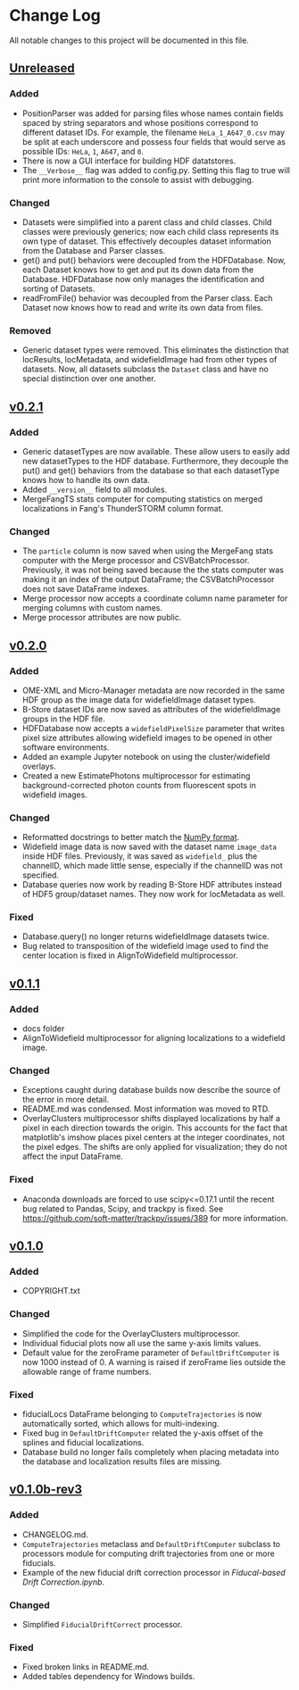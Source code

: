 # Change Log
All notable changes to this project will be documented in this file.

## [Unreleased]
### Added
- PositionParser was added for parsing files whose names contain
  fields spaced by string separators and whose positions correspond to
  different dataset IDs. For example, the filename `HeLa_1_A647_0.csv`
  may be split at each underscore and possess four fields that would
  serve as possible IDs: `HeLa`, `1`, `A647`, and `0`.
- There is now a GUI interface for building HDF datatstores.
- The `__Verbose__` flag was added to config.py. Setting this flag to
  true will print more information to the console to assist with
  debugging.

### Changed
- Datasets were simplified into a parent class and child
  classes. Child classes were previously generics; now each child
  class represents its own type of dataset. This effectively decouples
  dataset information from the Database and Parser classes.
- get() and put() behaviors were decoupled from the HDFDatabase. Now,
  each Dataset knows how to get and put its down data from the
  Database. HDFDatabase now only manages the identification and
  sorting of Datasets.
- readFromFile() behavior was decoupled from the Parser class. Each
  Dataset now knows how to read and write its own data from files.

### Removed
- Generic dataset types were removed. This eliminates the distinction
  that locResults, locMetadata, and widefieldImage had from other
  types of datasets. Now, all datasets subclass the `Dataset` class
  and have no special distinction over one another.

## [v0.2.1]
### Added
- Generic datasetTypes are now available. These allow users to easily
  add new datasetTypes to the HDF database. Furthermore, they decouple
  the put() and get() behaviors from the database so that each
  datasetType knows how to handle its own data.
- Added `__version__` field to all modules.
- MergeFangTS stats computer for computing statistics on merged
  localizations in Fang's ThunderSTORM column format.

### Changed
- The `particle` column is now saved when using the MergeFang stats
  computer with the Merge processor and CSVBatchProcessor. Previously,
  it was not being saved because the the stats computer was making it
  an index of the output DataFrame; the CSVBatchProcessor does not
  save DataFrame indexes.
- Merge processor now accepts a coordinate column name parameter for
  merging columns with custom names.
- Merge processor attributes are now public.

## [v0.2.0]
### Added
- OME-XML and Micro-Manager metadata are now recorded in the same HDF
  group as the image data for widefieldImage dataset types.
- B-Store dataset IDs are now saved as attributes of the
  widefieldImage groups in the HDF file.
- HDFDatabase now accepts a `widefieldPixelSize` parameter that writes
  pixel size attributes allowing widefield images to be opened in
  other software environments.
- Added an example Jupyter notebook on using the cluster/widefield
  overlays.
- Created a new EstimatePhotons multiprocessor for estimating
  background-corrected photon counts from fluorescent spots in
  widefield images.

### Changed
- Reformatted docstrings to better match the
  [NumPy format](https://github.com/numpy/numpy/blob/master/doc/HOWTO_DOCUMENT.rst.txt#documenting-classes).
- Widefield image data is now saved with the dataset name `image_data`
  inside HDF files. Previously, it was saved as `widefield_` plus the
  channelID, which made little sense, especially if the channelID was
  not specified.
- Database queries now work by reading B-Store HDF attributes instead
  of HDF5 group/dataset names. They now work for locMetadata as well.

### Fixed
- Database.query() no longer returns widefieldImage datasets twice.
- Bug related to transposition of the widefield image used to find
  the center location is fixed in AlignToWidefield multiprocessor.

## [v0.1.1]
### Added
- docs folder
- AlignToWidefield multiprocessor for aligning localizations to a
  widefield image.

### Changed
- Exceptions caught during database builds now describe the source of
  the error in more detail.
- README.md was condensed. Most information was moved to RTD.
- OverlayClusters multiprocessor shifts displayed localizations by
  half a pixel in each direction towards the origin. This accounts for
  the fact that matplotlib's imshow places pixel centers at the
  integer coordinates, not the pixel edges. The shifts are only
  applied for visualization; they do not affect the input DataFrame.

### Fixed
- Anaconda downloads are forced to use scipy<=0.17.1 until the recent
  bug related to Pandas, Scipy, and trackpy is fixed. See
  https://github.com/soft-matter/trackpy/issues/389 for more
  information.
	
## [v0.1.0]
### Added
- COPYRIGHT.txt

### Changed
- Simplified the code for the OverlayClusters multiprocessor.
- Individual fiducial plots now all use the same y-axis limits values.
- Default value for the zeroFrame parameter of `DefaultDriftComputer`
  is now 1000 instead of 0. A warning is raised if zeroFrame lies
  outside the allowable range of frame numbers.

### Fixed
- fiducialLocs DataFrame belonging to `ComputeTrajectories` is now
  automatically sorted, which allows for multi-indexing.
- Fixed bug in `DefaultDriftComputer` related the y-axis offset of the
  splines and fiducial localizations.
- Database build no longer fails completely when placing metadata
  into the database and localization results files are missing.

## [v0.1.0b-rev3]
### Added
- CHANGELOG.md.
- `ComputeTrajectories` metaclass and `DefaultDriftComputer` subclass
  to processors module for computing drift trajectories from one or
  more fiducials.
- Example of the new fiducial drift correction processor in
*Fiducal-based Drift Correction.ipynb*.

### Changed
- Simplified `FiducialDriftCorrect` processor.

### Fixed
- Fixed broken links in README.md.
- Added tables dependency for Windows builds.

[Unreleased]: https://github.com/kmdouglass/bstore/compare/v0.2.1...HEAD
[v0.2.1]: https://github.com/kmdouglass/bstore/compare/v0.1.1...v0.2.0
[v0.2.0]: https://github.com/kmdouglass/bstore/compare/v0.1.1...v0.2.0
[v0.1.1]: https://github.com/kmdouglass/bstore/compare/v0.1.0...v0.1.1
[v0.1.0]: https://github.com/kmdouglass/bstore/compare/v0.1.0b-rev3...v0.1.0
[v0.1.0b-rev3]: https://github.com/kmdouglass/bstore/compare/v0.1.0b-rev2...v0.1.0b-rev3
